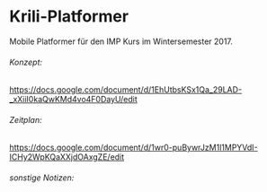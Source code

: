 # Krili-Platformer

Mobile Platformer für den IMP Kurs im Wintersemester 2017.


###### Konzept:
https://docs.google.com/document/d/1EhUtbsKSx1Qa_29LAD-_xXiiI0kaQwKMd4vo4F0DayU/edit

###### Zeitplan:
https://docs.google.com/document/d/1wr0-puBywrJzM1l1MPYVdI-ICHy2WpKQaXXjdOAxgZE/edit

###### sonstige Notizen:

